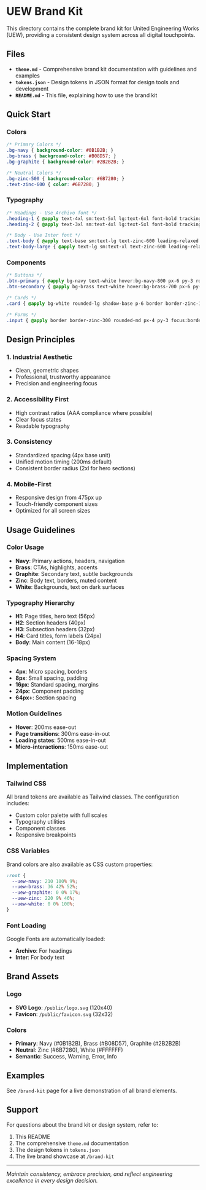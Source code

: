 # UEW Brand Kit

This directory contains the complete brand kit for United Engineering Works (UEW), providing a consistent design system across all digital touchpoints.

## Files

- **`theme.md`** - Comprehensive brand kit documentation with guidelines and examples
- **`tokens.json`** - Design tokens in JSON format for design tools and development
- **`README.md`** - This file, explaining how to use the brand kit

## Quick Start

### Colors

```css
/* Primary Colors */
.bg-navy { background-color: #0B1B2B; }
.bg-brass { background-color: #B08D57; }
.bg-graphite { background-color: #2B2B2B; }

/* Neutral Colors */
.bg-zinc-500 { background-color: #6B7280; }
.text-zinc-600 { color: #6B7280; }
```

### Typography

```css
/* Headings - Use Archivo font */
.heading-1 { @apply text-4xl sm:text-5xl lg:text-6xl font-bold tracking-tight font-archivo; }
.heading-2 { @apply text-3xl sm:text-4xl lg:text-5xl font-bold tracking-tight font-archivo; }

/* Body - Use Inter font */
.text-body { @apply text-base sm:text-lg text-zinc-600 leading-relaxed font-inter; }
.text-body-large { @apply text-lg sm:text-xl text-zinc-600 leading-relaxed font-inter; }
```

### Components

```css
/* Buttons */
.btn-primary { @apply bg-navy text-white hover:bg-navy-800 px-6 py-3 rounded-md font-semibold transition-all duration-200 shadow-sm hover:shadow-md; }
.btn-secondary { @apply bg-brass text-white hover:bg-brass-700 px-6 py-3 rounded-md font-semibold transition-all duration-200 shadow-sm hover:shadow-md; }

/* Cards */
.card { @apply bg-white rounded-lg shadow-base p-6 border border-zinc-100 hover:shadow-lg transition-all duration-200; }

/* Forms */
.input { @apply border border-zinc-300 rounded-md px-4 py-3 focus:border-brass focus:ring-2 focus:ring-brass/20 transition-all duration-200; }
```

## Design Principles

### 1. Industrial Aesthetic
- Clean, geometric shapes
- Professional, trustworthy appearance
- Precision and engineering focus

### 2. Accessibility First
- High contrast ratios (AAA compliance where possible)
- Clear focus states
- Readable typography

### 3. Consistency
- Standardized spacing (4px base unit)
- Unified motion timing (200ms default)
- Consistent border radius (2xl for hero sections)

### 4. Mobile-First
- Responsive design from 475px up
- Touch-friendly component sizes
- Optimized for all screen sizes

## Usage Guidelines

### Color Usage
- **Navy**: Primary actions, headers, navigation
- **Brass**: CTAs, highlights, accents
- **Graphite**: Secondary text, subtle backgrounds
- **Zinc**: Body text, borders, muted content
- **White**: Backgrounds, text on dark surfaces

### Typography Hierarchy
- **H1**: Page titles, hero text (56px)
- **H2**: Section headers (40px)
- **H3**: Subsection headers (32px)
- **H4**: Card titles, form labels (24px)
- **Body**: Main content (16-18px)

### Spacing System
- **4px**: Micro spacing, borders
- **8px**: Small spacing, padding
- **16px**: Standard spacing, margins
- **24px**: Component padding
- **64px+**: Section spacing

### Motion Guidelines
- **Hover**: 200ms ease-out
- **Page transitions**: 300ms ease-in-out
- **Loading states**: 500ms ease-in-out
- **Micro-interactions**: 150ms ease-out

## Implementation

### Tailwind CSS
All brand tokens are available as Tailwind classes. The configuration includes:
- Custom color palette with full scales
- Typography utilities
- Component classes
- Responsive breakpoints

### CSS Variables
Brand colors are also available as CSS custom properties:
```css
:root {
  --uew-navy: 210 100% 9%;
  --uew-brass: 36 42% 52%;
  --uew-graphite: 0 0% 17%;
  --uew-zinc: 220 9% 46%;
  --uew-white: 0 0% 100%;
}
```

### Font Loading
Google Fonts are automatically loaded:
- **Archivo**: For headings
- **Inter**: For body text

## Brand Assets

### Logo
- **SVG Logo**: `/public/logo.svg` (120x40)
- **Favicon**: `/public/favicon.svg` (32x32)

### Colors
- **Primary**: Navy (#0B1B2B), Brass (#B08D57), Graphite (#2B2B2B)
- **Neutral**: Zinc (#6B7280), White (#FFFFFF)
- **Semantic**: Success, Warning, Error, Info

## Examples

See `/brand-kit` page for a live demonstration of all brand elements.

## Support

For questions about the brand kit or design system, refer to:
1. This README
2. The comprehensive `theme.md` documentation
3. The design tokens in `tokens.json`
4. The live brand showcase at `/brand-kit`

---

*Maintain consistency, embrace precision, and reflect engineering excellence in every design decision.*

